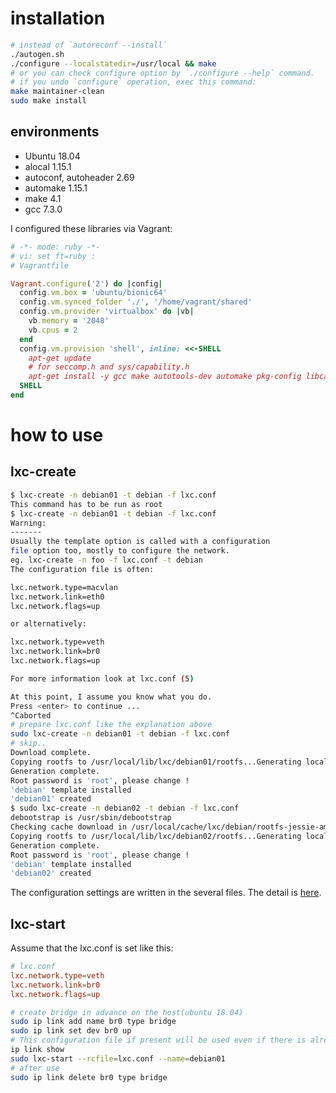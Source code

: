 # installation

```bash
# instead of `autoreconf --install`
./autogen.sh
./configure --localstatedir=/usr/local && make
# or you can check configure option by `./configure --help` command.
# if you undo `configure` operation, exec this command:
make maintainer-clean
sudo make install
```

## environments

+ Ubuntu 18.04
+ alocal 1.15.1
+ autoconf, autoheader 2.69
+ automake 1.15.1
+ make 4.1
+ gcc 7.3.0

I configured these libraries via Vagrant:

```ruby
# -*- mode: ruby -*-
# vi: set ft=ruby :
# Vagrantfile

Vagrant.configure('2') do |config|
  config.vm.box = 'ubuntu/bionic64'
  config.vm.synced_folder './', '/home/vagrant/shared'
  config.vm.provider 'virtualbox' do |vb|
    vb.memory = '2048'
    vb.cpus = 2
  end
  config.vm.provision 'shell', inline: <<-SHELL
    apt-get update
    # for seccomp.h and sys/capability.h
    apt-get install -y gcc make autotools-dev automake pkg-config libcap-devel debootstrap
  SHELL
end
```


# how to use

## lxc-create

```bash
$ lxc-create -n debian01 -t debian -f lxc.conf
This command has to be run as root
$ lxc-create -n debian01 -t debian -f lxc.conf
Warning:
-------
Usually the template option is called with a configuration
file option too, mostly to configure the network.
eg. lxc-create -n foo -f lxc.conf -t debian
The configuration file is often:

lxc.network.type=macvlan
lxc.network.link=eth0
lxc.network.flags=up

or alternatively:

lxc.network.type=veth
lxc.network.link=br0
lxc.network.flags=up

For more information look at lxc.conf (5)

At this point, I assume you know what you do.
Press <enter> to continue ...
^Caborted
# prepare lxc.conf like the explanation above
sudo lxc-create -n debian01 -t debian -f lxc.conf
# skip..
Download complete.
Copying rootfs to /usr/local/lib/lxc/debian01/rootfs...Generating locales (this might take a while)...
Generation complete.
Root password is 'root', please change !
'debian' template installed
'debian01' created
$ sudo lxc-create -n debian02 -t debian -f lxc.conf
debootstrap is /usr/sbin/debootstrap
Checking cache download in /usr/local/cache/lxc/debian/rootfs-jessie-amd64 ...
Copying rootfs to /usr/local/lib/lxc/debian02/rootfs...Generating locales (this might take a while)...
Generation complete.
Root password is 'root', please change !
'debian' template installed
'debian02' created
```

The configuration settings are written in the several files. The detail is [here](https://gist.github.com/knknkn1162/8060d2edaa9e16882259196540ce92df).


## lxc-start


Assume that the lxc.conf is set like this:

```conf
# lxc.conf
lxc.network.type=veth
lxc.network.link=br0
lxc.network.flags=up
```

```bash
# create bridge in advance on the host(ubuntu 18.04)
sudo ip link add name br0 type bridge
sudo ip link set dev br0 up
# This configuration file if present will be used even if there is already a configuration file present in the previously created container (via lxc-create).See the link https://linuxcontainers.org/ru/lxc/manpages/man1/lxc-start.1.html
ip link show
sudo lxc-start --rcfile=lxc.conf --name=debian01
# after use
sudo ip link delete br0 type bridge
```
